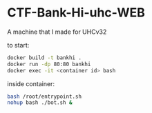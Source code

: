 # CTF-Bank-Hi-uhc-WEB
A machine that I made for UHCv32 

to start:
```bash 
docker build -t bankhi .
docker run -dp 80:80 bankhi
docker exec -it <container id> bash
```
inside container:
```bash
bash /root/entrypoint.sh
nohup bash ./bot.sh &
```

